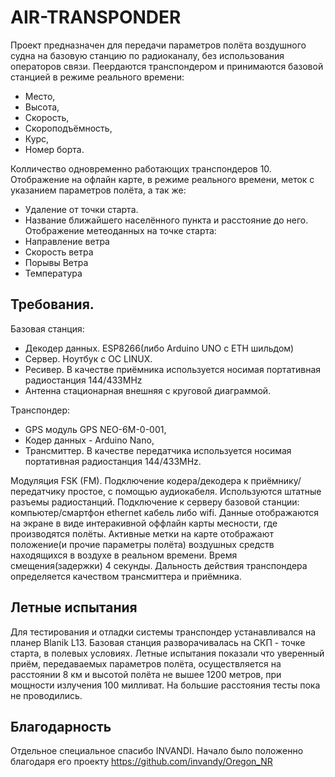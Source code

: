 # AIR-TRANSPONDER
Проект предназначен для передачи параметров полёта воздушного судна на базовую станцию по радиоканалу, без использования операторов связи. 
Пеердаются транспондером и принимаются базовой станцией в режиме реального времени: 
* Место,
* Высота,
* Скорость,
* Скороподъёмность,
* Курс,
* Номер борта.

Колличество одновременно работающих транспондеров 10.
Отображение на офлайн карте, в режиме реального времени, меток с указанием параметров полёта, а так же:
* Удаление от точки старта.
* Название ближайшего населённого пункта и расстояние до него.
Отображение метеоданных на точке старта:
* Направление ветра
* Скорость ветра
* Порывы Ветра
* Температура

## Требования.
  Базовая станция:
  * Декодер данных. ESP8266(либо Arduino UNO с ETH шильдом)
  * Сервер. Ноутбук с ОС LINUX.
  * Ресивер. В качестве приёмника используется носимая портативная радиостанция 144/433MHz
  * Антенна стационарная внешняя с круговой диаграммой. 
  
  Транспондер:
  * GPS модуль GPS NEO-6M-0-001,
  * Кодер данных - Arduino Nano,
  * Трансмиттер. В качестве передатчика используется носимая портативная радиостанция 144/433MHz.

Модуляция FSK (FM).
Подключение кодера/декодера к приёмнику/передатчику простое, с помощью аудиокабеля. Используются штатные разъемы радиостанций.
Подключение к серверу базовой станции: компьютер/смартфон ethernet кабель либо wifi. 
Данные отображаются на экране в виде интеракивной оффлайн карты месности, где производятся полёты. Активные метки на карте отображают положение(и прочие параметры полёта) воздушных средств находящихся в воздухе в реальном времени. Время смещения(задержки) 4 секунды. Дальность действия транспондера определяется качеством трансмиттера и приёмника. 
## Летные испытания
Для тестирования и отладки системы транспондер устанавливался на планер Blanik L13. Базовая станция разворачивалась на СКП - точке старта, в полевых условиях. Летные испытания показали что уверенный приём, передаваемых параметров полёта, осуществляется на расстоянии 8 км и высотой полёта не вышее 1200 метров, при мощности излучения 100 милливат. На большие расстояния тесты пока не проводились.
## Благодарность
Отдельное специальное спасибо INVANDI. Начало было положенно благодаря его проекту https://github.com/invandy/Oregon_NR

